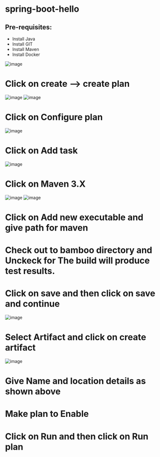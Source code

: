 # spring-boot-hello

Pre-requisites:
-----
  - Install Java
  - Install GIT
  - Install Maven
  - Install Docker

![image](https://user-images.githubusercontent.com/68885738/89023437-355f6280-d341-11ea-93c7-5964e77bd9e3.png)

# Click on create --> create plan

![image](https://user-images.githubusercontent.com/68885738/89024215-5bd1cd80-d342-11ea-8077-f455d6f6e00e.png)
![image](https://user-images.githubusercontent.com/68885738/89024288-799f3280-d342-11ea-94b9-35a873115085.png)
# Click on Configure plan

![image](https://user-images.githubusercontent.com/68885738/89024749-3b564300-d343-11ea-9888-a755f1c8037a.png)
# Click on Add task

![image](https://user-images.githubusercontent.com/68885738/89024895-7eb0b180-d343-11ea-813a-a5751c434ad2.png)
# Click on Maven 3.X

![image](https://user-images.githubusercontent.com/68885738/89027451-28923d00-d348-11ea-8a25-7950dabecb6f.png)
![image](https://user-images.githubusercontent.com/68885738/89029254-a441b900-d34b-11ea-8a95-d4fba18816fc.png)
# Click on Add new executable and give path for maven
# Check out to bamboo directory and Unckeck for The build will produce test results.
# Click on save and then click on save and continue

![image](https://user-images.githubusercontent.com/68885738/89025354-4eb5de00-d344-11ea-8386-a1804effaa57.png)
# Select Artifact and click on create artifact

![image](https://user-images.githubusercontent.com/68885738/89028633-655f3380-d34a-11ea-913f-78b9c2a04967.png)
# Give Name and location details as shown above
# Make plan to Enable

# Click on Run and then click on Run plan
